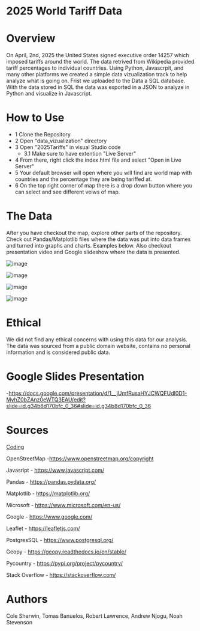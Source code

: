 # 2025 World Tariff Data

# Overview

On April, 2nd, 2025 the United States signed executive order 14257 which imposed tariffs around the world. The data retrived from Wikipedia provided tariff percentages to individual countries. Using Python, Javascrpit, and many other platforms we created a simple data vizualization track to help analyze what is going on. 
Frist we uploaded to the Data a SQL database. With the data stored in SQL the data was exported in a JSON to analyze in Python and visualize in Javascript.

# How to Use

* 1 Clone the Repository 
* 2 Open "data_vizualization" directory
* 3 Open "2025Tariffs" in visual Studio code
  * 3.1 Make sure to have extention "Live Server" 
* 4 From there, right click the index.html file and select "Open in Live Server"
* 5 Your default browser will open where you will find are world map with countries and the percentage they are being tariffed at.
* 6 On the top right corner of map there is a drop down button where you can select and see different veiws of map.
     
# The Data

After you have checkout the map, explore other parts of the repository. Check out Pandas/Matplotlib files where the data was put into data frames and turned into graphs and charts. Examples below. Also checkout presentation video and Google slideshow where the data is presented. 

![image](https://github.com/user-attachments/assets/c0f4fbd3-4442-417e-85d4-4559abe80c53)

![image](https://github.com/user-attachments/assets/2ee9a509-cdc4-47ae-92c0-f8934ef4a3cd)

![image](https://github.com/user-attachments/assets/6ce17f23-fd70-4aae-9565-71703542d5d7)

![image](https://github.com/user-attachments/assets/5af732d0-7db3-49fc-9727-29431d21dbd2)

# Ethical

We did not find any ethical concerns with using this data for our analysis. The data was sourced from a public domain website, contains no personal information and is considered public data.
 

# Google Slides Presentation
-https://docs.google.com/presentation/d/1__jUmfRusaHYJCWQFUdI0D1-MyhZ0bZAnz0eWTQ3EAU/edit?slide=id.g34b8d170bfc_0_36#slide=id.g34b8d170bfc_0_36


# Sources

<ins>Coding</ins>

OpenStreetMap -https://www.openstreetmap.org/copyright

Javasript - https://www.javascript.com/

Pandas - https://pandas.pydata.org/

Matplotlib - https://matplotlib.org/

Microsoft - https://www.microsoft.com/en-us/

Google - https://www.google.com/

Leaflet - https://leafletjs.com/

PostgresSQL - https://www.postgresql.org/

Geopy - https://geopy.readthedocs.io/en/stable/

Pycountry - https://pypi.org/project/pycountry/

Stack Overflow - https://stackoverflow.com/

# Authors 
Cole Sherwin, Tomas Banuelos, Robert Lawrence, Andrew Njogu, Noah Stevenson





